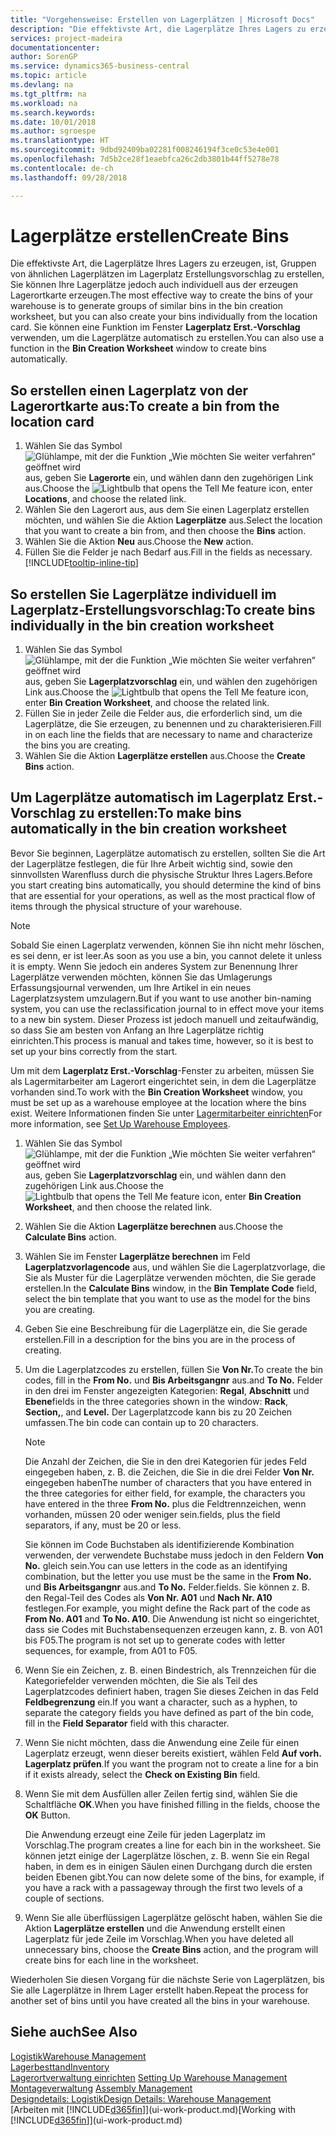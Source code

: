 ```yaml
---
title: "Vorgehensweise: Erstellen von Lagerplätzen | Microsoft Docs"
description: "Die effektivste Art, die Lagerplätze Ihres Lagers zu erzeugen, ist, Gruppen von ähnlichen Lagerplätzen im Lagerplatz Erstellungsvorschlag zu erstellen, Sie können Ihre Lagerplätze jedoch auch individuell erzeugen."
services: project-madeira
documentationcenter: 
author: SorenGP
ms.service: dynamics365-business-central
ms.topic: article
ms.devlang: na
ms.tgt_pltfrm: na
ms.workload: na
ms.search.keywords: 
ms.date: 10/01/2018
ms.author: sgroespe
ms.translationtype: HT
ms.sourcegitcommit: 9dbd92409ba02281f008246194f3ce0c53e4e001
ms.openlocfilehash: 7d5b2ce28f1eaebfca26c2db3801b44ff5278e78
ms.contentlocale: de-ch
ms.lasthandoff: 09/28/2018

---
```

# <a name="create-bins"></a><span data-ttu-id="de1cf-103">Lagerplätze erstellen</span><span class="sxs-lookup"><span data-stu-id="de1cf-103">Create Bins</span></span>
<span data-ttu-id="de1cf-104">Die effektivste Art, die Lagerplätze Ihres Lagers zu erzeugen, ist, Gruppen von ähnlichen Lagerplätzen im Lagerplatz Erstellungsvorschlag zu erstellen, Sie können Ihre Lagerplätze jedoch auch individuell aus der erzeugen Lagerortkarte erzeugen.</span><span class="sxs-lookup"><span data-stu-id="de1cf-104">The most effective way to create the bins of your warehouse is to generate groups of similar bins in the bin creation worksheet, but you can also create your bins individually from the location card.</span></span> <span data-ttu-id="de1cf-105">Sie können eine Funktion im Fenster **Lagerplatz Erst.-Vorschlag** verwenden, um die Lagerplätze automatisch zu erstellen.</span><span class="sxs-lookup"><span data-stu-id="de1cf-105">You can also use a function in the **Bin Creation Worksheet** window to create bins automatically.</span></span>  

## <a name="to-create-a-bin-from-the-location-card"></a><span data-ttu-id="de1cf-106">So erstellen einen Lagerplatz von der Lagerortkarte aus:</span><span class="sxs-lookup"><span data-stu-id="de1cf-106">To create a bin from the location card</span></span>  
1.  <span data-ttu-id="de1cf-107">Wählen Sie das Symbol ![Glühlampe, mit der die Funktion „Wie möchten Sie weiter verfahren“ geöffnet wird](media/ui-search/search_small.png "Wie möchten Sie weiter verfahren?") aus, geben Sie **Lagerorte** ein, und wählen dann den zugehörigen Link aus.</span><span class="sxs-lookup"><span data-stu-id="de1cf-107">Choose the ![Lightbulb that opens the Tell Me feature](media/ui-search/search_small.png "Tell me what you want to do") icon, enter **Locations**, and choose the related link.</span></span>  
2.  <span data-ttu-id="de1cf-108">Wählen Sie den Lagerort aus, aus dem Sie einen Lagerplatz erstellen möchten, und wählen Sie die Aktion **Lagerplätze** aus.</span><span class="sxs-lookup"><span data-stu-id="de1cf-108">Select the location that you want to create a bin from, and then choose the **Bins** action.</span></span>  
3. <span data-ttu-id="de1cf-109">Wählen Sie die Aktion **Neu** aus.</span><span class="sxs-lookup"><span data-stu-id="de1cf-109">Choose the **New** action.</span></span>
4. <span data-ttu-id="de1cf-110">Füllen Sie die Felder je nach Bedarf aus.</span><span class="sxs-lookup"><span data-stu-id="de1cf-110">Fill in the fields as necessary.</span></span> [!INCLUDE[tooltip-inline-tip](includes/tooltip-inline-tip_md.md)]  

## <a name="to-create-bins-individually-in-the-bin-creation-worksheet"></a><span data-ttu-id="de1cf-111">So erstellen Sie Lagerplätze individuell im Lagerplatz-Erstellungsvorschlag:</span><span class="sxs-lookup"><span data-stu-id="de1cf-111">To create bins individually in the bin creation worksheet</span></span>  
1.  <span data-ttu-id="de1cf-112">Wählen Sie das Symbol ![Glühlampe, mit der die Funktion „Wie möchten Sie weiter verfahren“ geöffnet wird](media/ui-search/search_small.png "Wie möchten Sie weiter verfahren?") aus, geben Sie **Lagerplatzvorschlag** ein, und wählen den zugehörigen Link aus.</span><span class="sxs-lookup"><span data-stu-id="de1cf-112">Choose the ![Lightbulb that opens the Tell Me feature](media/ui-search/search_small.png "Tell me what you want to do") icon, enter **Bin Creation Worksheet**, and choose the related link.</span></span>  
2.  <span data-ttu-id="de1cf-113">Füllen Sie in jeder Zeile die Felder aus, die erforderlich sind, um die Lagerplätze, die Sie erzeugen, zu benennen und zu charakterisieren.</span><span class="sxs-lookup"><span data-stu-id="de1cf-113">Fill in on each line the fields that are necessary to name and characterize the bins you are creating.</span></span>  
3.  <span data-ttu-id="de1cf-114">Wählen Sie die Aktion **Lagerplätze erstellen** aus.</span><span class="sxs-lookup"><span data-stu-id="de1cf-114">Choose the **Create Bins** action.</span></span>  

## <a name="to-make-bins-automatically-in-the-bin-creation-worksheet"></a><span data-ttu-id="de1cf-115">Um Lagerplätze automatisch im Lagerplatz Erst.-Vorschlag zu erstellen:</span><span class="sxs-lookup"><span data-stu-id="de1cf-115">To make bins automatically in the bin creation worksheet</span></span>  
<span data-ttu-id="de1cf-116">Bevor Sie beginnen, Lagerplätze automatisch zu erstellen, sollten Sie die Art der Lagerplätze festlegen, die für Ihre Arbeit wichtig sind, sowie den sinnvollsten Warenfluss durch die physische Struktur Ihres Lagers.</span><span class="sxs-lookup"><span data-stu-id="de1cf-116">Before you start creating bins automatically, you should determine the kind of bins that are essential for your operations, as well as the most practical flow of items through the physical structure of your warehouse.</span></span>  

> [!NOTE]  
>  <span data-ttu-id="de1cf-117">Sobald Sie einen Lagerplatz verwenden, können Sie ihn nicht mehr löschen, es sei denn, er ist leer.</span><span class="sxs-lookup"><span data-stu-id="de1cf-117">As soon as you use a bin, you cannot delete it unless it is empty.</span></span> <span data-ttu-id="de1cf-118">Wenn Sie jedoch ein anderes System zur Benennung Ihrer Lagerplätze verwenden möchten, können Sie das Umlagerungs Erfassungsjournal verwenden, um Ihre Artikel in ein neues Lagerplatzsystem umzulagern.</span><span class="sxs-lookup"><span data-stu-id="de1cf-118">But if you want to use another bin-naming system, you can use the reclassification journal to in effect move your items to a new bin system.</span></span> <span data-ttu-id="de1cf-119">Dieser Prozess ist jedoch manuell und zeitaufwändig, so dass Sie am besten von Anfang an Ihre Lagerplätze richtig einrichten.</span><span class="sxs-lookup"><span data-stu-id="de1cf-119">This process is manual and takes time, however, so it is best to set up your bins correctly from the start.</span></span>  

<span data-ttu-id="de1cf-120">Um mit dem **Lagerplatz Erst.-Vorschlag**-Fenster zu arbeiten, müssen Sie als Lagermitarbeiter am Lagerort eingerichtet sein, in dem die Lagerplätze vorhanden sind.</span><span class="sxs-lookup"><span data-stu-id="de1cf-120">To work with the **Bin Creation Worksheet** window, you must be set up as a warehouse employee at the location where the bins exist.</span></span> <span data-ttu-id="de1cf-121">Weitere Informationen finden Sie unter [Lagermitarbeiter einrichten](warehouse-how-to-set-up-warehouse-employees.md)</span><span class="sxs-lookup"><span data-stu-id="de1cf-121">For more information, see [Set Up Warehouse Employees](warehouse-how-to-set-up-warehouse-employees.md).</span></span>    

1.  <span data-ttu-id="de1cf-122">Wählen Sie das Symbol ![Glühlampe, mit der die Funktion „Wie möchten Sie weiter verfahren“ geöffnet wird](media/ui-search/search_small.png "Wie möchten Sie weiter verfahren?") aus, geben Sie **Lagerplatzvorschlag** ein, und wählen dann den zugehörigen Link aus.</span><span class="sxs-lookup"><span data-stu-id="de1cf-122">Choose the ![Lightbulb that opens the Tell Me feature](media/ui-search/search_small.png "Tell me what you want to do") icon, enter **Bin Creation Worksheet**, and then choose the related link.</span></span>  
2.  <span data-ttu-id="de1cf-123">Wählen Sie die Aktion **Lagerplätze berechnen** aus.</span><span class="sxs-lookup"><span data-stu-id="de1cf-123">Choose the **Calculate Bins** action.</span></span>
3. <span data-ttu-id="de1cf-124">Wählen Sie im Fenster **Lagerplätze berechnen** im Feld **Lagerplatzvorlagencode** aus, und wählen Sie die Lagerplatzvorlage, die Sie als Muster für die Lagerplätze verwenden möchten, die Sie gerade erstellen.</span><span class="sxs-lookup"><span data-stu-id="de1cf-124">In the **Calculate Bins** window, in the **Bin Template Code** field, select the bin template that you want to use as the model for the bins you are creating.</span></span>
4.  <span data-ttu-id="de1cf-125">Geben Sie eine Beschreibung für die Lagerplätze ein, die Sie gerade erstellen.</span><span class="sxs-lookup"><span data-stu-id="de1cf-125">Fill in a description for the bins you are in the process of creating.</span></span>  
5.  <span data-ttu-id="de1cf-126">Um die Lagerplatzcodes zu erstellen, füllen Sie **Von Nr.**</span><span class="sxs-lookup"><span data-stu-id="de1cf-126">To create the bin codes, fill in the **From No.**</span></span> <span data-ttu-id="de1cf-127">und **Bis Arbeitsgangnr** aus.</span><span class="sxs-lookup"><span data-stu-id="de1cf-127">and **To No.**</span></span> <span data-ttu-id="de1cf-128">Felder in den drei im Fenster angezeigten Kategorien: **Regal**, **Abschnitt** und **Ebene**</span><span class="sxs-lookup"><span data-stu-id="de1cf-128">fields in the three categories shown in the window: **Rack**, **Section,**, and **Level.**</span></span> <span data-ttu-id="de1cf-129">Der Lagerplatzcode kann bis zu 20 Zeichen umfassen.</span><span class="sxs-lookup"><span data-stu-id="de1cf-129">The bin code can contain up to 20 characters.</span></span>  

    > [!NOTE]  
    >  <span data-ttu-id="de1cf-130">Die Anzahl der Zeichen, die Sie in den drei Kategorien für jedes Feld eingegeben haben, z. B. die Zeichen, die Sie in die drei Felder **Von Nr.** eingegeben haben</span><span class="sxs-lookup"><span data-stu-id="de1cf-130">The number of characters that you have entered in the three categories for either field, for example, the characters you have entered in the three **From No.**</span></span> <span data-ttu-id="de1cf-131">plus die Feldtrennzeichen, wenn vorhanden, müssen 20 oder weniger sein.</span><span class="sxs-lookup"><span data-stu-id="de1cf-131">fields, plus the field separators, if any, must be 20 or less.</span></span>  

     <span data-ttu-id="de1cf-132">Sie können im Code Buchstaben als identifizierende Kombination verwenden, der verwendete Buchstabe muss jedoch in den Feldern **Von No.** gleich sein.</span><span class="sxs-lookup"><span data-stu-id="de1cf-132">You can use letters in the code as an identifying combination, but the letter you use must be the same in the **From No.**</span></span> <span data-ttu-id="de1cf-133">und **Bis Arbeitsgangnr** aus.</span><span class="sxs-lookup"><span data-stu-id="de1cf-133">and **To No.**</span></span> <span data-ttu-id="de1cf-134">Felder.</span><span class="sxs-lookup"><span data-stu-id="de1cf-134">fields.</span></span> <span data-ttu-id="de1cf-135">Sie können z. B. den Regal-Teil des Codes als **Von Nr. A01** und **Nach Nr. A10** festlegen.</span><span class="sxs-lookup"><span data-stu-id="de1cf-135">For example, you might define the Rack part of the code as **From No. A01** and **To No. A10**.</span></span> <span data-ttu-id="de1cf-136">Die Anwendung ist nicht so eingerichtet, dass sie Codes mit Buchstabensequenzen erzeugen kann, z. B. von A01 bis F05.</span><span class="sxs-lookup"><span data-stu-id="de1cf-136">The program is not set up to generate codes with letter sequences, for example, from A01 to F05.</span></span>  

6.  <span data-ttu-id="de1cf-137">Wenn Sie ein Zeichen, z. B. einen Bindestrich, als Trennzeichen für die Kategoriefelder verwenden möchten, die Sie als Teil des Lagerplatzcodes definiert haben, tragen Sie dieses Zeichen in das Feld **Feldbegrenzung** ein.</span><span class="sxs-lookup"><span data-stu-id="de1cf-137">If you want a character, such as a hyphen, to separate the category fields you have defined as part of the bin code, fill in the **Field Separator** field with this character.</span></span>  
7.  <span data-ttu-id="de1cf-138">Wenn Sie nicht möchten, dass die Anwendung eine Zeile für einen Lagerplatz erzeugt, wenn dieser bereits existiert, wählen Feld **Auf vorh. Lagerplatz prüfen**.</span><span class="sxs-lookup"><span data-stu-id="de1cf-138">If you want the program not to create a line for a bin if it exists already, select the **Check on Existing Bin** field.</span></span>  
8. <span data-ttu-id="de1cf-139">Wenn Sie mit dem Ausfüllen aller Zeilen fertig sind, wählen Sie die Schaltfläche **OK**.</span><span class="sxs-lookup"><span data-stu-id="de1cf-139">When you have finished filling in the fields, choose the **OK** Button.</span></span>

    <span data-ttu-id="de1cf-140">Die Anwendung erzeugt eine Zeile für jeden Lagerplatz im Vorschlag.</span><span class="sxs-lookup"><span data-stu-id="de1cf-140">The program creates a line for each bin in the worksheet.</span></span> <span data-ttu-id="de1cf-141">Sie können jetzt einige der Lagerplätze löschen, z. B. wenn Sie ein Regal haben, in dem es in einigen Säulen einen Durchgang durch die ersten beiden Ebenen gibt.</span><span class="sxs-lookup"><span data-stu-id="de1cf-141">You can now delete some of the bins, for example, if you have a rack with a passageway through the first two levels of a couple of sections.</span></span>  

9. <span data-ttu-id="de1cf-142">Wenn Sie alle überflüssigen Lagerplätze gelöscht haben, wählen Sie die Aktion **Lagerplätze erstellen** und die Anwendung erstellt einen Lagerplatz für jede Zeile im Vorschlag.</span><span class="sxs-lookup"><span data-stu-id="de1cf-142">When you have deleted all unnecessary bins, choose the **Create Bins** action, and the program will create bins for each line in the worksheet.</span></span>  

<span data-ttu-id="de1cf-143">Wiederholen Sie diesen Vorgang für die nächste Serie von Lagerplätzen, bis Sie alle Lagerplätze in Ihrem Lager erstellt haben.</span><span class="sxs-lookup"><span data-stu-id="de1cf-143">Repeat the process for another set of bins until you have created all the bins in your warehouse.</span></span>  

## <a name="see-also"></a><span data-ttu-id="de1cf-144">Siehe auch</span><span class="sxs-lookup"><span data-stu-id="de1cf-144">See Also</span></span>  
[<span data-ttu-id="de1cf-145">Logistik</span><span class="sxs-lookup"><span data-stu-id="de1cf-145">Warehouse Management</span></span>](warehouse-manage-warehouse.md)  
[<span data-ttu-id="de1cf-146">Lagerbesttand</span><span class="sxs-lookup"><span data-stu-id="de1cf-146">Inventory</span></span>](inventory-manage-inventory.md)  
<span data-ttu-id="de1cf-147">[Lagerortverwaltung einrichten](warehouse-setup-warehouse.md)   </span><span class="sxs-lookup"><span data-stu-id="de1cf-147">[Setting Up Warehouse Management](warehouse-setup-warehouse.md)   </span></span>  
<span data-ttu-id="de1cf-148">[Montageverwaltung](assembly-assemble-items.md)  </span><span class="sxs-lookup"><span data-stu-id="de1cf-148">[Assembly Management](assembly-assemble-items.md)  </span></span>  
[<span data-ttu-id="de1cf-149">Designdetails: Logistik</span><span class="sxs-lookup"><span data-stu-id="de1cf-149">Design Details: Warehouse Management</span></span>](design-details-warehouse-management.md)  
<span data-ttu-id="de1cf-150">[Arbeiten mit [!INCLUDE[d365fin](includes/d365fin_md.md)]](ui-work-product.md)</span><span class="sxs-lookup"><span data-stu-id="de1cf-150">[Working with [!INCLUDE[d365fin](includes/d365fin_md.md)]](ui-work-product.md)</span></span>


